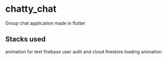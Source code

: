 # chatty_chat

Group chat application made in flutter

## Stacks used

animation for text
firebase user auth and cloud firestore
loading animation
